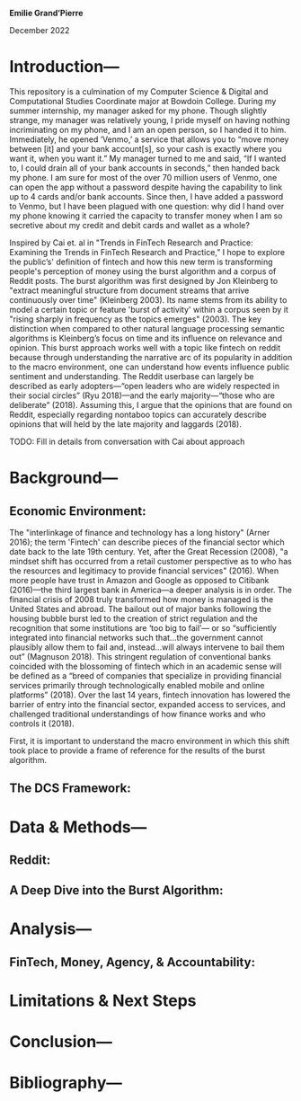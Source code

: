 **Emilie Grand’Pierre**

December 2022

# Introduction—
  This repository is a culmination of my Computer Science & Digital and Computational Studies Coordinate major at Bowdoin College. During my summer internship, my manager asked for my phone. Though slightly strange, my manager was relatively young, I pride myself on having nothing incriminating on my phone, and I am an open person, so I handed it to him. Immediately, he opened ‘Venmo,’ a service that allows you to “move money between [it] and your bank account[s], so your cash is exactly where you want it, when you want it.” My manager turned to me and said, “If I wanted to, I could drain all of your bank accounts in seconds,” then handed back my phone. I am sure for most of the over 70 million users of Venmo, one can open the app without a password despite having the capability to link up to 4 cards and/or bank accounts. Since then, I have added a password to Venmo, but I have been plagued with one question: why did I hand over my phone knowing it carried the capacity to transfer money when I am so secretive about my credit and debit cards and wallet as a whole?  
  
  Inspired by Cai et. al in "Trends in FinTech Research and Practice: Examining the Trends in FinTech Research and Practice,” I hope to explore the public’s' definition of fintech and how this new term is transforming people's perception of money using the burst algorithm and a corpus of Reddit posts. 
The burst algorithm was first designed by Jon Kleinberg to "extract meaningful structure from document streams that arrive continuously over time" (Kleinberg 2003). Its name stems from its ability to model a certain topic or feature 'burst of activity' within a corpus seen by it "rising sharply in frequency as the topics emerges" (2003). The key distinction when compared to other natural language processing semantic algorithms is Kleinberg’s focus on time and its influence on relevance and opinion. This burst approach works well with a topic like fintech on reddit because through understanding the narrative arc of its popularity in addition to the macro environment, one can understand how events influence public sentiment and understanding. The Reddit userbase can largely be described as early adopters—“open leaders who are widely respected in their social circles” (Ryu 2018)—and the early majority—“those who are deliberate” (2018). Assuming this, I argue that the opinions that are found on Reddit, especially regarding nontaboo topics can accurately describe opinions that will held by the late majority and laggards (2018). 

TODO: Fill in details from conversation with Cai about approach 


# Background—
## Economic Environment:
The "interlinkage of finance and technology has a long history" (Arner 2016); the term 'Fintech' can describe pieces of the financial sector which date back to the late 19th century. Yet, after the Great Recession (2008), "a mindset shift has occurred from a retail customer perspective as to who has the resources and legitimacy to provide financial services" (2016). When more people have trust in Amazon and Google as opposed to Citibank (2016)—the third largest bank in America—a deeper analysis is in order. The financial crisis of 2008 truly transformed how money is managed is the United States and abroad. The bailout out of major banks following the housing bubble burst led to the creation of strict regulation and the recognition that some institutions are ‘too big to fail’— or so “sufficiently integrated into financial networks such that…the government cannot plausibly allow them to fail and, instead…will always intervene to bail them out” (Magnuson 2018). This stringent regulation of conventional banks coincided with the blossoming of fintech which in an academic sense will be defined as a “breed of companies that specialize in providing financial services primarily through technologically enabled mobile and online platforms” (2018). Over the last 14 years, fintech innovation has lowered the barrier of entry into the financial sector, expanded access to services, and challenged traditional understandings of how finance works and who controls it (2018). 

First, it is important to understand the macro environment in which this shift took place to provide a frame of reference for the results of the burst algorithm. 

## The DCS Framework:

# Data & Methods—
## Reddit:
## A Deep Dive into the Burst Algorithm:

# Analysis—
## FinTech, Money, Agency, & Accountability: 

# Limitations & Next Steps

# Conclusion—

# Bibliography—
